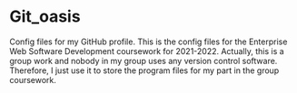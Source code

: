 # Git_oasis
Config files for my GitHub profile.
This is the config files for the Enterprise Web Software Development coursework for 2021-2022.
Actually, this is a group work and nobody in my group uses any version control software.
Therefore, I just use it to store the program files for my part in the group coursework.
